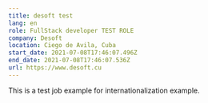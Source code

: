 ```yaml
---
title: desoft test
lang: en
role: FullStack developer TEST ROLE
company: Desoft
location: Ciego de Avila, Cuba
start_date: 2021-07-08T17:46:07.496Z
end_date: 2021-07-08T17:46:07.536Z
url: https://www.desoft.cu
---
```

This is a test job example for internationalization example.